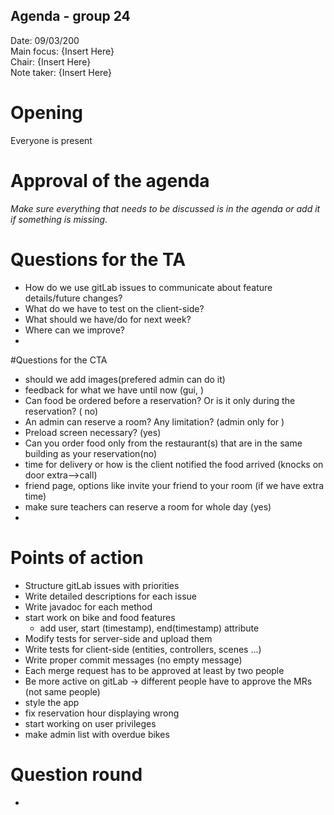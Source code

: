 ## Agenda - group 24


Date:   09/03/200       \
Main focus:     {Insert Here}\
Chair:          {Insert Here}\
Note taker:     {Insert Here}


# Opening
Everyone is present

# Approval of the agenda
*Make sure everything that needs to be discussed is in the agenda or add it if something is missing.*

# Questions for the TA

- How do we use gitLab issues to communicate about feature details/future changes?
- What do we have to test on the client-side?
- What should we have/do for next week?
- Where can we improve?
- 

#Questions for the CTA

- should we add images(prefered admin can do it)
- feedback for what we have until now (gui, )
- Can food be ordered before a reservation? Or is it only during the reservation? ( no)
- An admin can reserve a room? Any limitation? (admin only for )
- Preload screen necessary? (yes)
- Can you order food only from the restaurant(s) that are in the same building as your reservation(no)
- time for delivery or how is the client notified the food arrived (knocks on door extra-->call)
- friend page, options like invite your friend to your room (if we have extra time)
- make sure teachers can reserve a room for whole day (yes)
-

# Points of action
- Structure gitLab issues with priorities
- Write detailed descriptions for each issue
- Write javadoc for each method
- start work on bike and food features
    - add user, start (timestamp), end(timestamp) attribute
- Modify tests for server-side and upload them
- Write tests for client-side (entities, controllers, scenes ...)
- Write proper commit messages (no empty message)
- Each merge request has to be approved at least by two people
- Be more active on gitLab -> different people have to approve the MRs (not same people)
- style the app
- fix reservation hour displaying wrong 
- start working on user privileges
- make admin list with overdue bikes


# Question round
- 


